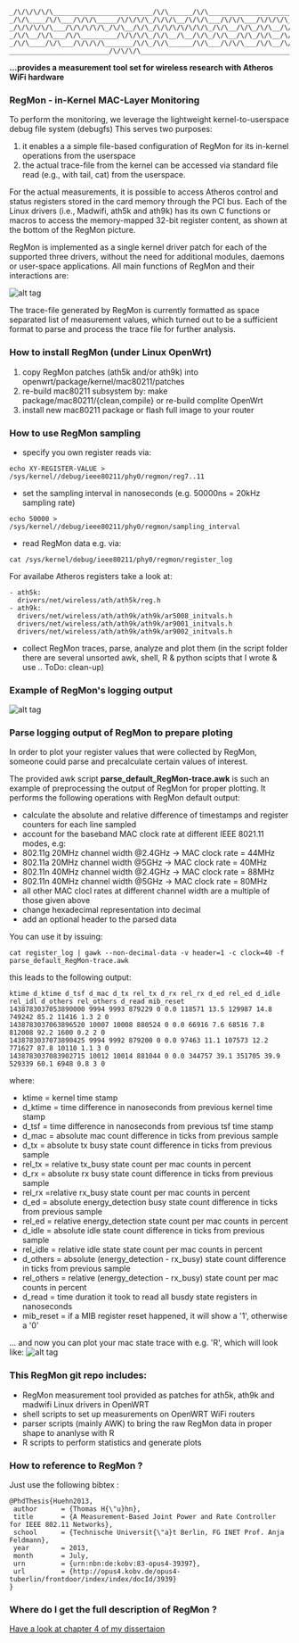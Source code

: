 ```
_/\/\/\/\/\_________________________/\/\______/\/\_______________________
_/\/\____/\/\___/\/\/\_____/\/\/\/\_/\/\/\__/\/\/\___/\/\/\___/\/\/\/\___
_/\/\/\/\/\___/\/\/\/\/\_/\/\__/\/\_/\/\/\/\/\/\/\_/\/\__/\/\_/\/\__/\/\_
_/\/\__/\/\___/\/\_________/\/\/\/\_/\/\__/\__/\/\_/\/\__/\/\_/\/\__/\/\_
_/\/\____/\/\___/\/\/\/\_______/\/\_/\/\______/\/\___/\/\/\___/\/\__/\/\_
_________________________/\/\/\/\________________________________________
```
**...provides a measurement tool set for wireless research with Atheros WiFi hardware**

### RegMon - in-Kernel MAC-Layer Monitoring
To perform the monitoring, we leverage the lightweight kernel-to-userspace debug file system (debugfs)
This serves two purposes:

1. it enables a a simple file-based configuration of RegMon for its in-kernel operations from the userspace
2. the actual trace-file from the kernel can be accessed via standard file read (e.g., with tail, cat) from the userspace.

For the actual measurements, it is possible to access Atheros control and status registers stored in the card memory through the PCI bus. Each of the Linux drivers (i.e., Madwifi, ath5k and ath9k) has its own C functions or macros to access the memory-mapped 32-bit register content, as shown at the bottom of the RegMon picture.

RegMon is implemented as a single kernel driver patch  for each of the supported three drivers, without the need for additional modules, daemons or user-space applications.
All main functions of RegMon and their interactions are:

![alt tag](https://cloud.githubusercontent.com/assets/1880886/9041313/d29e2c9e-3a07-11e5-95e3-ba5756927540.jpg)

The trace-file generated by RegMon is currently formatted as space separated list of measurement values, which turned out to be a sufficient format to parse and process the trace file for further analysis.

### How to install RegMon (under Linux OpenWrt)

1. copy RegMon patches (ath5k and/or ath9k) into openwrt/package/kernel/mac80211/patches 
2. re-build mac80211 subsystem by: make package/mac80211/{clean,compile} or re-build complite OpenWrt
3. install new mac80211 package or flash full image to your router

### How to use RegMon sampling

- specify you own register reads via: 
```
echo XY-REGISTER-VALUE > /sys/kernel//debug/ieee80211/phy0/regmon/reg7..11
```
- set the sampling interval in nanoseconds (e.g. 50000ns = 20kHz sampling rate)
```
echo 50000 > /sys/kernel//debug/ieee80211/phy0/regmon/sampling_interval
```
- read RegMon data e.g. via:
```
cat /sys/kernel/debug/ieee80211/phy0/regmon/register_log
```

For availabe Atheros registers take a look at:
```
- ath5k:
  drivers/net/wireless/ath/ath5k/reg.h
- ath9k:
  drivers/net/wireless/ath/ath9k/ath9k/ar5008_initvals.h
  drivers/net/wireless/ath/ath9k/ath9k/ar9001_initvals.h
  drivers/net/wireless/ath/ath9k/ath9k/ar9002_initvals.h
```
- collect RegMon traces, parse, analyze and plot them
(in the script folder there are several unsorted awk, shell, R & python scipts that I wrote & use .. ToDo: clean-up)

### Example of RegMon's logging output
![alt tag](https://cloud.githubusercontent.com/assets/1880886/9058435/50d96800-3aa1-11e5-98c9-330c7aa15234.jpg)

### Parse logging output of RegMon to prepare ploting
In order to plot your register values that were collected by RegMon, someone could parse and precalculate certain values of interest.

The provided awk script **parse_default_RegMon-trace.awk** is such an example of preprocessing the output of RegMon for proper plotting. It performs the following operations with RegMon default output:
- calculate the absolute and relative difference of timestamps and register counters for each line sampled
- account for the baseband MAC clock rate at different IEEE 8021.11 modes, e.g:
 - 802.11g 20MHz channel width @2.4GHz -> MAC clock rate = 44MHz
 - 802.11a 20MHz channel width @5GHz   -> MAC clock rate = 40MHz
 - 802.11n 40MHz channel width @2.4GHz -> MAC clock rate = 88MHz
 - 802.11n 40MHz channel width @5GHz   -> MAC clock rate = 80MHz
 - all other MAC clocl rates at different channel width are a multiple of those given above
- change hexadecimal representation into decimal
- add an optional header to the parsed data

You can use it by issuing:
```
cat register_log | gawk --non-decimal-data -v header=1 -c clock=40 -f parse_default_RegMon-trace.awk
```

this leads to the following output:
```
ktime d_ktime d_tsf d_mac d_tx rel_tx d_rx rel_rx d_ed rel_ed d_idle rel_idl d_others rel_others d_read mib_reset
1438783037053890000 9994 9993 879229 0 0.0 118571 13.5 129987 14.8 749242 85.2 11416 1.3 2 0
1438783037063896520 10007 10008 880524 0 0.0 66916 7.6 68516 7.8 812008 92.2 1600 0.2 2 0
1438783037073890425 9994 9992 879200 0 0.0 97463 11.1 107573 12.2 771627 87.8 10110 1.1 3 0
1438783037083902715 10012 10014 881044 0 0.0 344757 39.1 351705 39.9 529339 60.1 6948 0.8 3 0
```
where:
- ktime = kernel time stamp
- d_ktime = time difference in nanoseconds from previous kernel time stamp
- d_tsf = time difference in nanoseconds from previous tsf time stamp
- d_mac = absolute mac count difference in ticks from previous sample
- d_tx = absolute tx busy state count difference in ticks from previous sample
- rel_tx = relative tx_busy state count per mac counts in percent
- d_rx = absolute rx busy state count difference in ticks from previous sample
- rel_rx =relative rx_busy state count per mac counts in percent
- d_ed = absolute energy_detection busy state count difference in ticks from previous sample
- rel_ed = relative energy_detection state count per mac counts in percent
- d_idle = absolute idle state count difference in ticks from previous sample
- rel_idle = relative idle state state count per mac counts in percent
- d_others = absolute (energy_detection - rx_busy) state count difference in ticks from previous sample
- rel_others = relative (energy_detection - rx_busy) state count per mac counts in percent
- d_read = time duration it took to read all busdy state registers in nanoseconds
- mib_reset = if a MIB register reset happened, it will show a '1', otherwise a '0'

... and now you can plot your mac state trace with e.g. 'R', which will look like:
![alt tag](https://cloud.githubusercontent.com/assets/1880886/9112743/c1cca18e-3c50-11e5-8474-e4eabce5b95d.jpg)

### This RegMon git repo includes:

- RegMon measurement tool provided as patches for ath5k, ath9k and madwifi Linux drivers in OpenWRT
- shell scripts to set up measurements on OpenWRT WiFi routers
- parser scripts (mainly AWK) to bring the raw RegMon data in proper shape to ananlyse with R
- R scripts to perform statistics and generate plots

### How to reference to  RegMon ?
Just use the following bibtex :
```
@PhdThesis{Huehn2013,
 author      = {Thomas H{\"u}hn},
 title       = {A Measurement-Based Joint Power and Rate Controller for IEEE 802.11 Networks},
 school      = {Technische Universit{\"a}t Berlin, FG INET Prof. Anja Feldmann},
 year        = 2013,
 month       = July,
 urn         = {urn:nbn:de:kobv:83-opus4-39397},
 url         = {http://opus4.kobv.de/opus4-tuberlin/frontdoor/index/index/docId/3939}
}
```
### Where do I get the full description of RegMon ?
[Have a look at chapter 4 of my dissertaion](https://www.researchgate.net/publication/257412979_A_measurement_based_joint_power_and_rate_controller_for_IEEE_802.11_networks)
